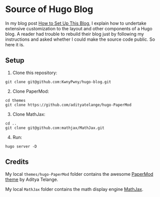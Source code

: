 # Source of Hugo Blog

In my blog post [How to Set Up This Blog](https://kpwn.de/2021/09/how-to-set-up-this-blog/), I explain how to undertake extensive customization to the layout and other components of a Hugo blog. A reader had trouble to rebuild their blog just by following my instructions and asked whether I could make the source code public. So here it is.

## Setup

1. Clone this repository:
```
git clone git@github.com:KwnyPwny/hugo-blog.git
```

2. Clone PaperMod:
```
cd themes
git clone https://github.com/adityatelange/hugo-PaperMod
```

3. Clone MathJax:
```
cd ..
git clone git@github.com:mathjax/MathJax.git
```

4. Run:
```
hugo server -D
```

## Credits

My local `themes/hugo-PaperMod` folder contains the awesome [PaperMod theme](https://github.com/adityatelange/hugo-PaperMod) by Aditya Telange.

My local `MathJax` folder contains the math display engine [MathJax](https://github.com/mathjax/MathJax).
